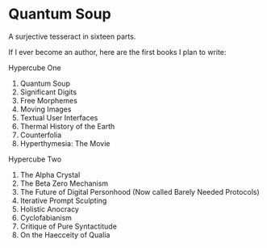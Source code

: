 # Quantum Soup
A surjective tesseract in sixteen parts.

If I ever become an author, here are the first books I plan to write:

Hypercube One

1. Quantum Soup
2. Significant Digits
3. Free Morphemes
4. Moving Images
5. Textual User Interfaces
6. Thermal History of the Earth
7. Counterfolia
8. Hyperthymesia: The Movie

Hypercube Two

1. The Alpha Crystal
2. The Beta Zero Mechanism
3. The Future of Digital Personhood
(Now called Barely Needed Protocols)
4. Iterative Prompt Sculpting
5. Holistic Anocracy
6. Cyclofabianism
7. Critique of Pure Syntactitude
8. On the Haecceity of Qualia
